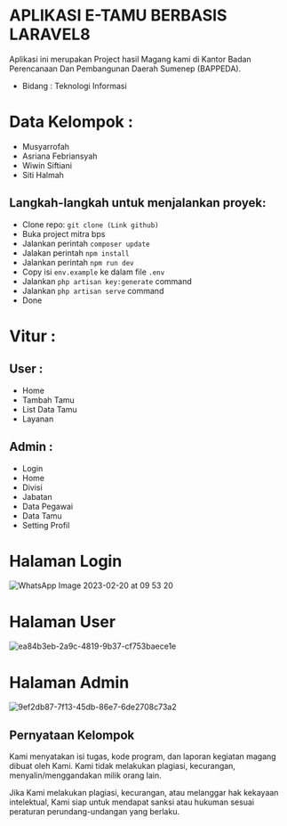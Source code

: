 # APLIKASI E-TAMU BERBASIS LARAVEL8
 Aplikasi ini merupakan Project hasil Magang kami di Kantor Badan Perencanaan Dan Pembangunan Daerah Sumenep (BAPPEDA).
- Bidang :  Teknologi Informasi

# Data Kelompok :
- Musyarrofah
- Asriana Febriansyah
- Wiwin Siftiani
- Siti Halmah


## Langkah-langkah untuk menjalankan proyek:

-   Clone repo: `git clone (Link github)`
-   Buka project mitra bps
-   Jalankan perintah `composer update` 
-   Jalakan perintah `npm install`
-   Jalankan perintah `npm run dev`
-   Copy isi `env.example` ke dalam file `.env`
-   Jalankan `php artisan key:generate` command
-   Jalankan `php artisan serve` command
-   Done

# Vitur :
## User :
- Home
- Tambah Tamu
- List Data Tamu
- Layanan
## Admin :
- Login
- Home
- Divisi
- Jabatan
- Data Pegawai
- Data Tamu
- Setting Profil


# Halaman Login
![WhatsApp Image 2023-02-20 at 09 53 20](https://user-images.githubusercontent.com/110748949/219998966-81aeab5b-d6b1-4fc7-b7e5-2082ba389f87.jpeg)

# Halaman User
![ea84b3eb-2a9c-4819-9b37-cf753baece1e](https://user-images.githubusercontent.com/110748949/219999549-d0e2128d-9822-47a5-883a-628f7dcf128c.jpg)
# Halaman Admin
![9ef2db87-7f13-45db-86e7-6de2708c73a2](https://user-images.githubusercontent.com/110748949/219999055-1abc47dc-07c3-4084-bbbc-7f65c458d34e.jpg)

## Pernyataan Kelompok
Kami menyatakan isi tugas, kode program, dan laporan kegiatan magang dibuat oleh Kami. Kami tidak melakukan plagiasi, kecurangan, menyalin/menggandakan milik orang lain.

Jika Kami melakukan plagiasi, kecurangan, atau melanggar hak kekayaan intelektual, Kami siap untuk mendapat sanksi atau hukuman sesuai peraturan perundang-undangan yang berlaku.
